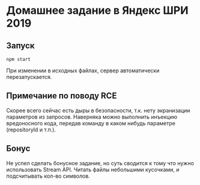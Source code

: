 # Домашнее задание в Яндекс ШРИ 2019

## Запуск
    npm start

При изменении в исходных файлах, сервер автоматически перезапускается.

## Примечание по поводу RCE

Скорее всего сейчас есть дыры в безопасности, т.к. нету экранизации параметров из запросов.
Наверняка можно выполнить инъекцию вредоносного кода, передав команду в каком нибудь параметре (repositoryId и т.п.).


## Бонус

Не успел сделать бонусное задание, но суть сводится к тому что нужно использовать Stream API.
Читать файлы небольшими кусочками, и подсчитывать кол-во символов.
